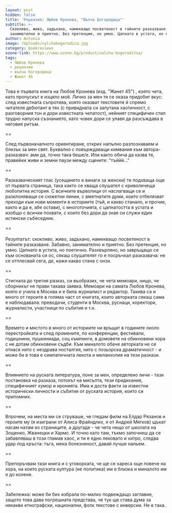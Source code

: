 ```yaml
---
layout: post
hidden: false
title: 'Рецензия: Любов Кронева, "Вълча Богородица"'
subtitle: >-
  Скокливо, живо, задъхано, намекващо посветеност в тайните разказване. Забавно,
  занимателно и приятно. Без претенции, но умно. Цапнато в устата, но поетично
author: Antonia
image: /Uploads/vylchabogorodica.jpg
category: bookreviews
ozone-link: https://www.ozone.bg/product/valcha-bogoroditsa/
tags:
  - Любов Кронева
  - рецензии
  - вълча богородица
  - Жанет 45
---
```

Това е първата книга на Любов Кронева (изд. "Жанет 45") , която чета, като пропускът е изцяло мой. Лично за мен тя се оказа придобит вкус: след известната съпротива, която оказват текстовете й спрямо читателя дебютант в тях (с привидната си залутана хаотичност, с разговорния тон и дори известната чепатост), нейният специфичен стил трудно напуска съзнанието, като човек дори се улавя да разсъждава в неговия ритъм. 

\==

След първоначалното ориентиране, открих напълно разпознаваем и близък за мен свят. Буквално с повърждаващи кимвания към автора-разказвач: ами да, точно така беше/е. Или както обича да казва тя, правейки живи и земни паузи между сцените: "тъййй..."

\==

Разказваческият глас (усещането е винаги за женски) те подхваща още от първата страница, така както се хваща слушател с криволичеща любопитна история. С всичките върволици от наслагващи се и разклоняващи се сюжетни линии, с вметнатите думи, които отбелязват преходи към нови моменти в историите (тъй, и какво станало, и прочие, както и да е, абе остави), с многоточията, с цапнатостта в устата и изобщо с всички похвати, с които без дори да знае си служи един истински събеседник. 

\==\
\
Резултатът: скокливо, живо, задъхано, намекващо посветеност в тайните разказване. Забавно, занимателно и приятно. Без претенция, но умно. Цапнато в устата, но поетично. Разхвърляно, но завръщащо се към основаната си ос, сякаш слушателят го е посръчкал разказвача: не се отплесвай сега, де, кажи какво стана с онзи. 

\==

Стигнала до третия разказ, си въобразих, че чета мемоари, нищо, че сборникът не прави такава заявка. Мемоари на самата Любов Кронева, която е учила в Москва и е била журналист и редактор. Такива са и много от героите в голяма част от книгата, които авторката сякаш сама е наблюдавала: преводачи, студенти в Москва, руснаци, коректори, журналисти, участници по събития и т.н. 

\==

Времето и мястото в много от историите ни връщат в годините около перестройката и след промените, по конференции, фестивали, годишнини, пушкиниади, соц къмпинги, в домовете на обикновени хора с не дотам обикновени съдби. Към миналото обаче авторката не се отнася нито с нездрава носталгия, нито с позьорска драматичност - и може би в това е симпатичната лекота и меланхолия на тези разкази.

\==

Влиянието на руската литература, поне за мен, определено личи - тази постановка на разказа, потокът на мисълта, тези придихания, специфичният хумор и иронията. Има и доста факти за известни исторически личности и събития от руската история, които си припомних.

\==

Впрочем, на места ми се струваше, че гледам филм на Елдар Рязанов и героите му (я изиграни от Алиса Фрайндлих, я от Андрей Мягков) щъкат насам натам из страниците, а другаде - че чета нещо от школата на Зощенко, Жванецки и Хармс. И точно като там, тъкмо започнеш да се забавляваш в този гламав хаос, и ти е едно лековато и хитро, следва удар под кръста: тъга, мека болезненост, давай лучше нальем.

\==

Препоръчвам тази книга и с уговорката, че ще се хареса още повече на хора, на които руската култура (не политика) им е близка и миналото им е до колене.

\==

Забележка: може би бих избрала по-малко подвеждащо заглавие, защото това дава погрешната представа, че тук ще става дума за някакви етнографски, национални, фолк текстове с инверсии. Не е така.
